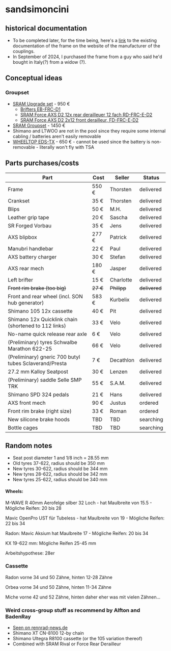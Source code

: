 # sandsimoncini
## historical documentation
* To be completed later, for the time being, here's a [link](http://www.sandsmachine.com/a_sim_r1.htm) to the existing documentation of the frame on the website of the manufacturer of the couplings.
* In September of 2024, I purchased the frame from a guy who said he'd bought in Italy(?) from a widow (?). 


## Conceptual ideas
### Groupset

* [SRAM Upgrade set](https://www.tnc-hamburg.com/TNC-Shop/Antrieb-Schaltung/Rennrad-Komponenten/Road-Gruppen/Sram-AXS-12-fach-Gruppen-Kits/Sram-Force-AXS/Sram-Force-AXS-Upgrade-Kit-Rim-Brake-2x12-fach--48241.html) - 950 €
    * [Brifters EB-FRC-D1](https://www.sram.com/de/sram/models/eb-frc-d1)
    * [SRAM Force AXS D2 12x rear derailleuer 12 fach RD-FRC-E-D2](https://www.sram.com/de/sram/models/rd-frc-e-d2)
    * [SRAM Force AXS D2 2x12 front derailleur, FD-FRC-E-D2](https://www.sram.com/de/sram/models/fd-frc-e-d2)
* [SRAM Groupset](https://www.tnc-hamburg.com/TNC-Shop/Antrieb-Schaltung/Rennrad-Komponenten/Road-Gruppen/Sram-AXS-12-fach-Gruppen-Kits/Sram-Force-AXS/Sram-Force-AXS-Gruppe-Rim-Brake-2x12-fach-komplett--60650.html) - 1450 €      
* Shimano and LTWOO are not in the pool since they require some internal cabling / batteries aren't easily removable
 * [WHEELTOP EDS-TX](https://wheeltop.com/products/eds-bicycle-derailleur) - 650 € - cannot be used since the battery is non-removable - literally won't fly with TSA

## Parts purchases/costs
| Part | Cost | Seller | Status | 
| ----------- | ----------- |----------- |----------- |
| Frame | 550 € | Thorsten| delivered |
| Crankset | 35 € | Thorsten| delivered |
| Blips | 50 € | M.H. | delivered |
| Leather grip tape | 20 € | Sascha| delivered |
| SR Forged Vorbau | 35 € | Jens | delivered |
| AXS blipbox | 277 € | Patrick| delivered  |
| Manubri handlebar | 22 € | Paul | delivered |
| AXS battery charger | 30 € | Stefan | delivered |
| AXS rear mech | 180 € | Jasper | delivered |
| Left brifter | 15 € | Charlotte | delivered |
| ~~Front rim brake (too big)~~ |~~27 €~~ | ~~Philipp~~ | ~~delivered~~ |
| Front and rear wheel (incl. SON hub generator) | 583 € | Kurbelix | delivered |
| Shimano 105 12x cassette | 40 € | Pit | delivered |
| Shimano 12x Quicklink chain (shortened to 112 links)| 33 € | Velo | delivered |
| No-name quick release rear axle | 6 € | Velo | delivered |
| (Preliminary) tyres Schwalbe Marathon 622-25| 66 € | Velo | delivered |
| (Preliminary) gneric 700 butyl tubes Sclaverand/Presta | 7 € | Decathlon | delivered |
| 27.2 mm Kalloy Seatpost | 30 € | Lenzen | delivered |
| (Preliminary) saddle Selle SMP TRK | 55 € | S.A.M.| delivered |
| Shimano SPD 324 pedals | 21 € | Hans | delivered |
| AXS front mech | 90 € | Justus | ordered |
| Front rim brake (right size) | 33 € | Roman | ordered |
| New silicone brake hoods | TBD | TBD | searching |
| Bottle cages | TBD | TBD | searching |



## Random notes

* Seat post diameter 1 and 1/8 inch = 28.55 mm
* Old tyres 37-622, radius should be 350 mm
* New tyres 30-622, radius should be 344 mm
* New tyres 28-622, radius should be 342 mm
* New tyres 25-622, radius should be 340 mm

  
#### Wheels:

M-WAVE R 40mm Aerofelge silber 32 Loch - hat Maulbreite von 15.5 - Mögliche Reifen: 20 bis 28 

Mavic OpenPro UST für Tubeless - hat Maulbreite von 19 - Mögliche Reifen: 22 bis 34

Radon: Mavic Aksium hat Maulbreite 17 - Mögliche Reifen: 20 bis 34

KX 19-622 mm: Mögliche Reifen 25-45 mm

Arbeitshypothese: 28er

### Cassette

Radon vorne 34 und 50 Zähne, hinten 12-28 Zähne

Orbea vorne 34 und 50 Zähne, hinten 11-34 Zähne

Miche vorne 42 und 52 Zähne, hinten daher eher was mit vielen Zähnen...

### Weird cross-group stuff as recommend by Alfton and BadenRay
*	[Seen on rennrad-news.de](https://www.rennrad-news.de/forum/threads/shimano-12-fach-kassette-mit-sram-axs-schaltwerk-kompatibel.177813/)
* Shimano XT CN-8100 12-by chain
* Shimano Ultegra R8100 cassette (or the 105 variation thereof)
* Combined with SRAM Rival or Force Rear Derailleur


